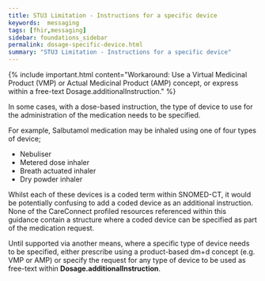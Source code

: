```yaml
---
title: STU3 Limitation - Instructions for a specific device
keywords:  messaging
tags: [fhir,messaging]
sidebar: foundations_sidebar
permalink: dosage-specific-device.html
summary: "STU3 Limitation - Instructions for a specific device"
---
```



{% include important.html content="Workaround: Use a Virtual Medicinal Product (VMP) or Actual Medicinal Product (AMP) concept, or express within a free-text Dosage.additionalInstruction." %}

In some cases, with a dose-based instruction, the type of device to use for the administration of the medication needs to be specified.

For example, Salbutamol medication may be inhaled using one of four types of device; 
  * Nebuliser
  * Metered dose inhaler
  * Breath actuated inhaler
  * Dry powder inhaler

Whilst each of these devices is a coded term within SNOMED-CT, it would be potentially confusing to add a coded device as an additional instruction. None of the CareConnect profiled resources referenced within this guidance contain a structure where a coded device can be specified as part of the medication request.

Until supported via another means, where a specific type of device needs to be specified, either prescribe using a product-based dm+d concept (e.g. VMP or AMP) or specify the request for any type of device to be used as free-text within **Dosage.additionalInstruction**. 
